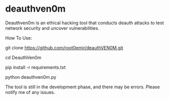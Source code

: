 # deauthven0m
 Deauthven0m is an ethical hacking tool that conducts deauth attacks to test network security and uncover vulnerabilities.

How To Use:

git clone https://github.com/root0emir/deauthVEN0M.git

cd DeauthVen0m

pip install -r requirements.txt

python deauthven0m.py



 The tool is still in the development phase, and there may be errors. Please notify me of any issues.
